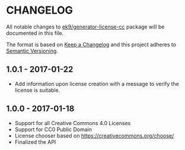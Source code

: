 # CHANGELOG

All notable changes to [ek9/generator-license-cc][0] package will be documented
in this file.

The format is based on [Keep a Changelog](http://keepachangelog.com/)
and this project adheres to [Semantic Versioning](http://semver.org/).

## 1.0.1 - 2017-01-22

- Add information upon license creation with a message to verify the license is
  suitable.

## 1.0.0 - 2017-01-18

- Support for all Creative Commons 4.0 Licenses
- Support for CC0 Public Domain
- License chooser based on https://creativecommons.org/choose/
- Finalized the API

[0]: https://github.com/ek9/generator-license-cc
